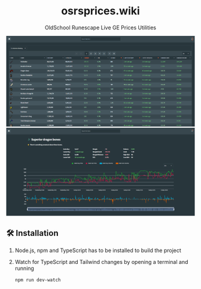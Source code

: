 <h1 align="center">
  osrsprices.wiki
</h1>

<p align="center">
  OldSchool Runescape Live GE Prices Utilities
</p>

<div align="center">
  <img alt="Screenshot" width="800" src=https://github.com/nikosdaridis/osrs-prices-wiki/raw/main/Screenshot1.png>
  <img alt="Screenshot" width="800" src=https://github.com/nikosdaridis/osrs-prices-wiki/raw/main/Screenshot2.png>
</div>

## 🛠 Installation

1. Node.js, npm and TypeScript has to be installed to build the project

2. Watch for TypeScript and Tailwind changes by opening a terminal and running

   ```sh
   npm run dev-watch
   ```

